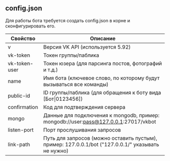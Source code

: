 ## config.json

Для работы бота требуется создать config.json в корне и сконфигурировать его.

| Свойство | Описание |
| - | - |
| v | Версия VK API (используется 5.92) |
| vk-token | Токен группы/паблика |
| vk-token-user | Токен юзера (для парсинга постов, фотографий и т.д.) |
| name | Имя бота (ключевое слово, по которому будут вызываться все команды) |
| public-id | ID группы/паблика (для обращения к боту вида [Бот\|0123456]) |
| confirmation | Код для подтверждения сервера |
| mongo | Данные для подключения к mongodb, пример: mongodb://user:pass@127.0.0.1:27017/vkbot|
| listen-port | Порт прослушивания запросов |
| link-path | Путь для запросов (можно оставить пустым), пример: 127.0.0.1/bot ("127.0.0.1/" указывать не нужно) |
